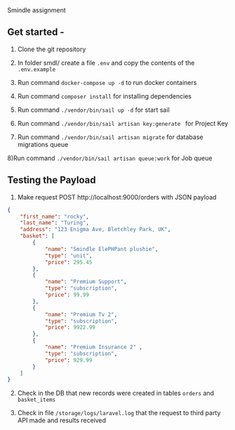 Smindle assignment

## Get started -

1) Clone the git repository

2) In folder smdl/ create a file ``.env`` and copy the contents of the ``.env.example``

3) Run command ``docker-compose up -d`` to run docker containers

4) Run command ``composer install`` for installing dependencies

5) Run command ``./vendor/bin/sail up -d`` for start sail

6) Run command ``./vendor/bin/sail artisan key:generate `` for Project Key

7) Run command ``./vendor/bin/sail artisan migrate`` for database migrations queue

8)Run command ``./vendor/bin/sail artisan queue:work`` for Job queue


## Testing the Payload

1) Make request POST http://localhost:9000/orders with JSON payload

```json
{
    "first_name": "rocky",
    "last_name": "Turing",
    "address": "123 Enigma Ave, Bletchley Park, UK",
    "basket": [
        {
            "name": "Smindle ElePHPant plushie",
            "type": "unit",
            "price": 295.45
        },
        {
            "name": "Premium Support",
            "type": "subscription",
            "price": 99.99
        },
        {
            "name": "Premium Tv 2",
            "type": "subscription",
            "price": 9922.99
        },
        {
            "name": "Premium Insurance 2" ,
            "type": "subscription",
            "price": 929.99
        }
    ]
}
```

2) Check in the DB that new records were created in tables ``orders`` and ``basket_items``

3) Check in file ``/storage/logs/laravel.log`` that the request to third party  API made and results received

